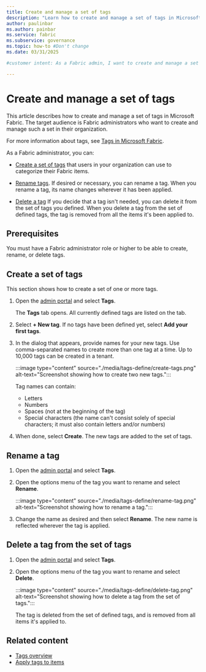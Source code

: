 ```yaml
---
title: Create and manage a set of tags
description: "Learn how to create and manage a set of tags in Microsoft Fabric."
author: paulinbar
ms.author: painbar
ms.service: fabric
ms.subservice: governance
ms.topic: how-to #Don't change
ms.date: 03/31/2025

#customer intent: As a Fabric admin, I want to create and manage a set of tags so that data creators and data consumers can use them to better manage and find data.

---
```


# Create and manage a set of tags

This article describes how to create and manage a set of tags in Microsoft Fabric. The target audience is Fabric administrators who want to create and manage such a set in their organization.

For more information about tags, see [Tags in Microsoft Fabric](./tags-overview.md).

As a Fabric administrator, you can:

* [Create a set of tags](#create-a-set-of-tags) that users in your organization can use to categorize their Fabric items.

* [Rename tags](#rename-a-tag). If desired or necessary, you can rename a tag. When you rename a tag, its name changes wherever it has been applied.

* [Delete a tag](#delete-a-tag-from-the-set-of-tags) If you decide that a tag isn't needed, you can delete it from the set of tags you defined. When you delete a tag from the set of defined tags, the tag is removed from all the items it's been applied to.

## Prerequisites

You must have a Fabric administrator role or higher to be able to create, rename, or delete tags.

## Create a set of tags

This section shows how to create a set of one or more tags.

1. Open the [admin portal](../admin/admin-center.md#how-to-get-to-the-admin-portal) and select **Tags**.

    The **Tags** tab opens. All currently defined tags are listed on the tab.

1. Select **+ New tag**. If no tags have been defined yet, select **Add your first tags**.

1. In the dialog that appears, provide names for your new tags. Use comma-separated names to create more than one tag at a time. Up to 10,000 tags can be created in a tenant.

    :::image type="content" source="./media/tags-define/create-tags.png" alt-text="Screenshot showing how to create two new tags.":::

    Tag names can contain:
    * Letters
    * Numbers
    * Spaces (not at the beginning of the tag)
    * Special characters (the name can't consist solely of special characters; it must also contain letters and/or numbers)

1. When done, select **Create**. The new tags are added to the set of tags.

## Rename a tag

1. Open the [admin portal](../admin/admin-center.md#how-to-get-to-the-admin-portal) and select **Tags**.

1. Open the options menu of the tag you want to rename and select **Rename**.

    :::image type="content" source="./media/tags-define/rename-tag.png" alt-text="Screenshot showing how to rename a tag.":::

1. Change the name as desired and then select **Rename**. The new name is reflected wherever the tag is applied.

## Delete a tag from the set of tags

1. Open the [admin portal](../admin/admin-center.md#how-to-get-to-the-admin-portal) and select **Tags**.

1. Open the options menu of the tag you want to rename and select **Delete**.

    :::image type="content" source="./media/tags-define/delete-tag.png" alt-text="Screenshot showing how to delete a tag from the set of tags.":::

    The tag is deleted from the set of defined tags, and is removed from all items it's applied to.

## Related content

* [Tags overview](tags-overview.md)
* [Apply tags to items](tags-apply.md)